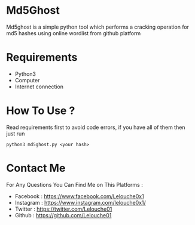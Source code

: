 #  Md5Ghost

Md5ghost is a simple python tool which performs a cracking operation for md5 hashes using online wordlist from github platform

# Requirements

* Python3 
* Computer
* Internet connection

# How To Use ?

Read requirements first to avoid code errors, if you have all of them then just run
```
python3 md5ghost.py <your hash>
```

# Contact Me
For Any Questions You Can Find Me on This Platforms :

* Facebook : https://www.facebook.com/Lelouche0x1
* Instagram : https://www.instagram.com/lelouche0x1/
* Twitter  : https://twitter.com/Lelouche01
* Github   : https://github.com/Lelouche01

